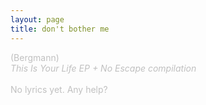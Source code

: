 ```yaml
---
layout: page
title: don't bother me
---
```

<span style="color: #c0c0c0" class="Apple-style-span">(Bergmann)<br />
<i>This Is Your Life EP + No Escape compilation</i><br />
<br />
No lyrics yet. Any help?</span>
